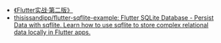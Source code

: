 - [《Flutter实战·第二版》](https://book.flutterchina.club/#%E7%AC%AC%E4%BA%8C%E7%89%88%E5%8F%98%E5%8C%96)
- [thisissandipp/flutter-sqflite-example: Flutter SQLite Database - Persist Data with sqflite. Learn how to use sqflite to store complex relational data locally in Flutter apps.](https://github.com/thisissandipp/flutter-sqflite-example)